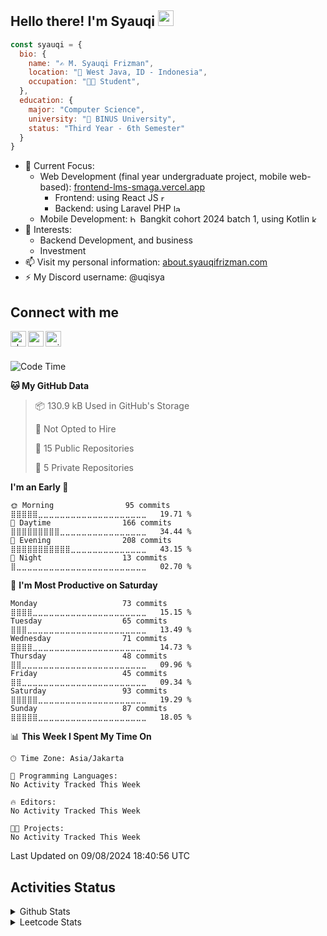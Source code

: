 <h2>Hello there! I'm Syauqi <img src="https://media.giphy.com/media/hvRJCLFzcasrR4ia7z/giphy.gif" width="25px"></h2>

```javascript
const syauqi = {
  bio: {
    name: "✍️ M. Syauqi Frizman",
    location: "🏡 West Java, ID - Indonesia",
    occupation: "👨‍💻 Student",
  },
  education: {
    major: "Computer Science",
    university: "🏫 BINUS University",
    status: "Third Year - 6th Semester"
  }
}
```

<ul>
  <li>🌱 Current Focus:
    <ul>
      <li>Web Development (final year undergraduate project, mobile web-based): <a href="https://frontend-lms-smaga.vercel.app/">frontend-lms-smaga.vercel.app</a>   
        <ul>
          <li>Frontend: using React JS <img width="12px" src="https://cdn4.iconfinder.com/data/icons/logos-3/600/React.js_logo-512.png" alt="reactjs"></li>
          <li>Backend: using Laravel PHP <img width="12px" src="https://upload.wikimedia.org/wikipedia/commons/9/9a/Laravel.svg" alt="laravelphp"></li>
        </ul>
      </li>
      <li>
        Mobile Development: <img width="12px" src="https://storage.googleapis.com/kampusmerdeka_kemdikbud_go_id/mitra/mitra_af66db2e-0997-4f52-9cc0-a14412eeeab9.png" alt="bangkit"> Bangkit cohort 2024 batch 1, using Kotlin <img width="12px" src="https://upload.wikimedia.org/wikipedia/commons/7/74/Kotlin_Icon.png" alt="kotlin">
      </li>
    </ul>
  </li>
  <li>👀 Interests:
    <ul>
      <li>Backend Development, and business</li>
      <li>Investment</li>
    </ul>
  </li>
  <li>📫 Visit my personal information: <a href="https://about.syauqifrizman.com">about.syauqifrizman.com</a></li>
  <li>⚡ My Discord username: @uqisya</li>
</ul>


<div>
  <h2>Connect with me</h2>
  <a href="https://about.syauqifrizman.com"><img align="left" width="25px" src="https://cdn-icons-png.flaticon.com/512/2301/2301328.png" alt="about.syauqifrizman | Website"></a>
  <a href="https://linkedin.com/in/syauqifrizman"><img align="left" width="25px" src="https://cdn-icons-png.flaticon.com/512/174/174857.png" alt="syauqifrizman | LinkedIn"></a>
  <a href="https://twitter.com/uqisya_"><img align="left" width="25px" src="https://cdn-icons-png.flaticon.com/512/733/733579.png" alt="uqisya_ | Twitter"></a>
</div>
<br>
<br>
  
<!--START_SECTION:waka-->
![Code Time](http://img.shields.io/badge/Code%20Time-515%20hrs%2058%20mins-blue)

**🐱 My GitHub Data** 

> 📦 130.9 kB Used in GitHub's Storage 
 > 
> 🚫 Not Opted to Hire
 > 
> 📜 15 Public Repositories 
 > 
> 🔑 5 Private Repositories 
 > 
**I'm an Early 🐤** 

```text
🌞 Morning                95 commits          ⣿⣿⣿⣿⣿⣀⣀⣀⣀⣀⣀⣀⣀⣀⣀⣀⣀⣀⣀⣀⣀⣀⣀⣀⣀   19.71 % 
🌆 Daytime                166 commits         ⣿⣿⣿⣿⣿⣿⣿⣿⣿⣀⣀⣀⣀⣀⣀⣀⣀⣀⣀⣀⣀⣀⣀⣀⣀   34.44 % 
🌃 Evening                208 commits         ⣿⣿⣿⣿⣿⣿⣿⣿⣿⣿⣿⣀⣀⣀⣀⣀⣀⣀⣀⣀⣀⣀⣀⣀⣀   43.15 % 
🌙 Night                  13 commits          ⣿⣀⣀⣀⣀⣀⣀⣀⣀⣀⣀⣀⣀⣀⣀⣀⣀⣀⣀⣀⣀⣀⣀⣀⣀   02.70 % 
```
📅 **I'm Most Productive on Saturday** 

```text
Monday                   73 commits          ⣿⣿⣿⣿⣀⣀⣀⣀⣀⣀⣀⣀⣀⣀⣀⣀⣀⣀⣀⣀⣀⣀⣀⣀⣀   15.15 % 
Tuesday                  65 commits          ⣿⣿⣿⣀⣀⣀⣀⣀⣀⣀⣀⣀⣀⣀⣀⣀⣀⣀⣀⣀⣀⣀⣀⣀⣀   13.49 % 
Wednesday                71 commits          ⣿⣿⣿⣿⣀⣀⣀⣀⣀⣀⣀⣀⣀⣀⣀⣀⣀⣀⣀⣀⣀⣀⣀⣀⣀   14.73 % 
Thursday                 48 commits          ⣿⣿⣀⣀⣀⣀⣀⣀⣀⣀⣀⣀⣀⣀⣀⣀⣀⣀⣀⣀⣀⣀⣀⣀⣀   09.96 % 
Friday                   45 commits          ⣿⣿⣀⣀⣀⣀⣀⣀⣀⣀⣀⣀⣀⣀⣀⣀⣀⣀⣀⣀⣀⣀⣀⣀⣀   09.34 % 
Saturday                 93 commits          ⣿⣿⣿⣿⣿⣀⣀⣀⣀⣀⣀⣀⣀⣀⣀⣀⣀⣀⣀⣀⣀⣀⣀⣀⣀   19.29 % 
Sunday                   87 commits          ⣿⣿⣿⣿⣿⣀⣀⣀⣀⣀⣀⣀⣀⣀⣀⣀⣀⣀⣀⣀⣀⣀⣀⣀⣀   18.05 % 
```


📊 **This Week I Spent My Time On** 

```text
🕑︎ Time Zone: Asia/Jakarta

💬 Programming Languages: 
No Activity Tracked This Week

🔥 Editors: 
No Activity Tracked This Week

🐱‍💻 Projects: 
No Activity Tracked This Week
```


 Last Updated on 09/08/2024 18:40:56 UTC
<!--END_SECTION:waka-->

<h2>Activities Status</h2>
<details>
  <summary>Github Stats</summary>
  <a href="https://github.com/anuraghazra/github-readme-stats"><img src="https://github-readme-stats.vercel.app/api/top-langs/?username=uqisya&layout=compact&theme=holi" alt="Syauqi Frizman's github stats"></a>
  <a href="https://github.com/anuraghazra/github-readme-stats"><img src="https://github-readme-stats.vercel.app/api?username=uqisya&show_icons=true&hide=stars&count_private=true&theme=holi" height="165"></a>
</details>
<details>
  <summary>Leetcode Stats</summary>
  <img src="https://leetcard.jacoblin.cool/uqisya?ext=heatmap" alt="Leetcode Stats">
</details>

